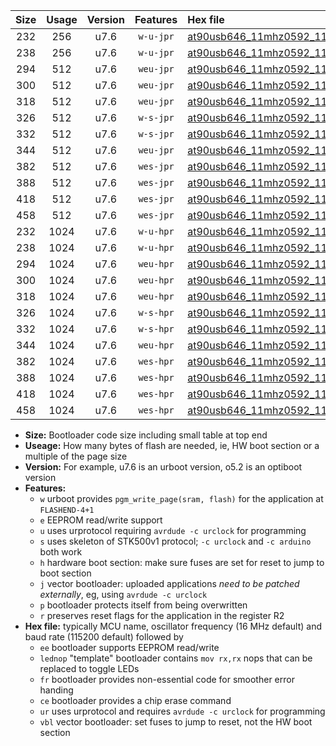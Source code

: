 |Size|Usage|Version|Features|Hex file|
|:-:|:-:|:-:|:-:|:--|
|232|256|u7.6|`w-u-jpr`|[at90usb646_11mhz0592_115200bps_ur_vbl.hex](https://raw.githubusercontent.com/stefanrueger/urboot/main//at90usb646_11mhz0592_115200bps_ur_vbl.hex)|
|238|256|u7.6|`w-u-jpr`|[at90usb646_11mhz0592_115200bps_lednop_ur_vbl.hex](https://raw.githubusercontent.com/stefanrueger/urboot/main//at90usb646_11mhz0592_115200bps_lednop_ur_vbl.hex)|
|294|512|u7.6|`weu-jpr`|[at90usb646_11mhz0592_115200bps_ee_ur_vbl.hex](https://raw.githubusercontent.com/stefanrueger/urboot/main//at90usb646_11mhz0592_115200bps_ee_ur_vbl.hex)|
|300|512|u7.6|`weu-jpr`|[at90usb646_11mhz0592_115200bps_ee_lednop_ur_vbl.hex](https://raw.githubusercontent.com/stefanrueger/urboot/main//at90usb646_11mhz0592_115200bps_ee_lednop_ur_vbl.hex)|
|318|512|u7.6|`weu-jpr`|[at90usb646_11mhz0592_115200bps_ee_lednop_fr_ur_vbl.hex](https://raw.githubusercontent.com/stefanrueger/urboot/main//at90usb646_11mhz0592_115200bps_ee_lednop_fr_ur_vbl.hex)|
|326|512|u7.6|`w-s-jpr`|[at90usb646_11mhz0592_115200bps_vbl.hex](https://raw.githubusercontent.com/stefanrueger/urboot/main//at90usb646_11mhz0592_115200bps_vbl.hex)|
|332|512|u7.6|`w-s-jpr`|[at90usb646_11mhz0592_115200bps_lednop_vbl.hex](https://raw.githubusercontent.com/stefanrueger/urboot/main//at90usb646_11mhz0592_115200bps_lednop_vbl.hex)|
|344|512|u7.6|`weu-jpr`|[at90usb646_11mhz0592_115200bps_ee_lednop_fr_ce_ur_vbl.hex](https://raw.githubusercontent.com/stefanrueger/urboot/main//at90usb646_11mhz0592_115200bps_ee_lednop_fr_ce_ur_vbl.hex)|
|382|512|u7.6|`wes-jpr`|[at90usb646_11mhz0592_115200bps_ee_vbl.hex](https://raw.githubusercontent.com/stefanrueger/urboot/main//at90usb646_11mhz0592_115200bps_ee_vbl.hex)|
|388|512|u7.6|`wes-jpr`|[at90usb646_11mhz0592_115200bps_ee_lednop_vbl.hex](https://raw.githubusercontent.com/stefanrueger/urboot/main//at90usb646_11mhz0592_115200bps_ee_lednop_vbl.hex)|
|418|512|u7.6|`wes-jpr`|[at90usb646_11mhz0592_115200bps_ee_lednop_fr_vbl.hex](https://raw.githubusercontent.com/stefanrueger/urboot/main//at90usb646_11mhz0592_115200bps_ee_lednop_fr_vbl.hex)|
|458|512|u7.6|`wes-jpr`|[at90usb646_11mhz0592_115200bps_ee_lednop_fr_ce_vbl.hex](https://raw.githubusercontent.com/stefanrueger/urboot/main//at90usb646_11mhz0592_115200bps_ee_lednop_fr_ce_vbl.hex)|
|232|1024|u7.6|`w-u-hpr`|[at90usb646_11mhz0592_115200bps_ur.hex](https://raw.githubusercontent.com/stefanrueger/urboot/main//at90usb646_11mhz0592_115200bps_ur.hex)|
|238|1024|u7.6|`w-u-hpr`|[at90usb646_11mhz0592_115200bps_lednop_ur.hex](https://raw.githubusercontent.com/stefanrueger/urboot/main//at90usb646_11mhz0592_115200bps_lednop_ur.hex)|
|294|1024|u7.6|`weu-hpr`|[at90usb646_11mhz0592_115200bps_ee_ur.hex](https://raw.githubusercontent.com/stefanrueger/urboot/main//at90usb646_11mhz0592_115200bps_ee_ur.hex)|
|300|1024|u7.6|`weu-hpr`|[at90usb646_11mhz0592_115200bps_ee_lednop_ur.hex](https://raw.githubusercontent.com/stefanrueger/urboot/main//at90usb646_11mhz0592_115200bps_ee_lednop_ur.hex)|
|318|1024|u7.6|`weu-hpr`|[at90usb646_11mhz0592_115200bps_ee_lednop_fr_ur.hex](https://raw.githubusercontent.com/stefanrueger/urboot/main//at90usb646_11mhz0592_115200bps_ee_lednop_fr_ur.hex)|
|326|1024|u7.6|`w-s-hpr`|[at90usb646_11mhz0592_115200bps.hex](https://raw.githubusercontent.com/stefanrueger/urboot/main//at90usb646_11mhz0592_115200bps.hex)|
|332|1024|u7.6|`w-s-hpr`|[at90usb646_11mhz0592_115200bps_lednop.hex](https://raw.githubusercontent.com/stefanrueger/urboot/main//at90usb646_11mhz0592_115200bps_lednop.hex)|
|344|1024|u7.6|`weu-hpr`|[at90usb646_11mhz0592_115200bps_ee_lednop_fr_ce_ur.hex](https://raw.githubusercontent.com/stefanrueger/urboot/main//at90usb646_11mhz0592_115200bps_ee_lednop_fr_ce_ur.hex)|
|382|1024|u7.6|`wes-hpr`|[at90usb646_11mhz0592_115200bps_ee.hex](https://raw.githubusercontent.com/stefanrueger/urboot/main//at90usb646_11mhz0592_115200bps_ee.hex)|
|388|1024|u7.6|`wes-hpr`|[at90usb646_11mhz0592_115200bps_ee_lednop.hex](https://raw.githubusercontent.com/stefanrueger/urboot/main//at90usb646_11mhz0592_115200bps_ee_lednop.hex)|
|418|1024|u7.6|`wes-hpr`|[at90usb646_11mhz0592_115200bps_ee_lednop_fr.hex](https://raw.githubusercontent.com/stefanrueger/urboot/main//at90usb646_11mhz0592_115200bps_ee_lednop_fr.hex)|
|458|1024|u7.6|`wes-hpr`|[at90usb646_11mhz0592_115200bps_ee_lednop_fr_ce.hex](https://raw.githubusercontent.com/stefanrueger/urboot/main//at90usb646_11mhz0592_115200bps_ee_lednop_fr_ce.hex)|

- **Size:** Bootloader code size including small table at top end
- **Useage:** How many bytes of flash are needed, ie, HW boot section or a multiple of the page size
- **Version:** For example, u7.6 is an urboot version, o5.2 is an optiboot version
- **Features:**
  + `w` urboot provides `pgm_write_page(sram, flash)` for the application at `FLASHEND-4+1`
  + `e` EEPROM read/write support
  + `u` uses urprotocol requiring `avrdude -c urclock` for programming
  + `s` uses skeleton of STK500v1 protocol; `-c urclock` and `-c arduino` both work
  + `h` hardware boot section: make sure fuses are set for reset to jump to boot section
  + `j` vector bootloader: uploaded applications *need to be patched externally*, eg, using `avrdude -c urclock`
  + `p` bootloader protects itself from being overwritten
  + `r` preserves reset flags for the application in the register R2
- **Hex file:** typically MCU name, oscillator frequency (16 MHz default) and baud rate (115200 default) followed by
  + `ee` bootloader supports EEPROM read/write
  + `lednop` "template" bootloader contains `mov rx,rx` nops that can be replaced to toggle LEDs
  + `fr` bootloader provides non-essential code for smoother error handing
  + `ce` bootloader provides a chip erase command
  + `ur` uses urprotocol and requires `avrdude -c urclock` for programming
  + `vbl` vector bootloader: set fuses to jump to reset, not the HW boot section
